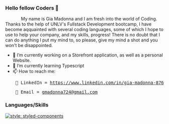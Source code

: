 <link rel="stylesheet" href="https://cdn.jsdelivr.net/gh/devicons/devicon@v2.15.1/devicon.min.css">

### Hello fellow Coders 👋
<p style ="text-indent: 50px;">
    My name is Gia Madonna and I am fresh into the world of Coding. Thanks to the help of UNLV's Fullstack Development bootcamp, I have become aqquainted with several coding languages, some of which I hope to use to help your company, and my skills, progress! There is no doubt that I can do anything I put my mind to, so please, give my mind a shot and you won't be disappointed. 
</p>


- 🔭 I’m currently working on a Storefront application, as well as a personal Website. 
- 🌱 I’m currently learning Typescript
- 📫 How to reach me:
     <br>  <pre>  🔌 LinkedIn = https://www.linkedin.com/in/gia-madonna-8765b81b5/ </pre>
       <pre> 📝 Email = gmadonna724@gmail.com


### Languages/Skills
[![style: styled-components](https://img.shields.io/badge/style-%F0%9F%92%85%20styled--components-orange.svg?colorB=daa357&colorA=db748e)](https://github.com/styled-components/styled-components)
<i class="devicon-bash-plain colored"></i>
